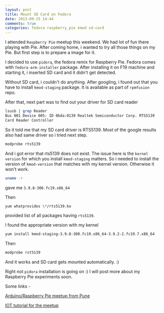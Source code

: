 ```yaml
---
layout: post
title: Mount SD Card on Fedora
date: 2013-09-15 14:44
comments: true
categories: fedora raspberry_pie kmod sd-card
---
```


I attended `Raspberry Pie` meetup this weekend. We had lot of fun
there playing with Pie. After coming home, i wanted to try all those
things on my Pie. But first step is to prepare a image for it.

I decided to use `pidora`, the fedora remix for Raspberry Pie. Fedora
comes with `fedora-arm-installer` package. After installing it on F19
machine and starting it, i inserted SD card and it didn't get
detected.

Without SD card, i couldn't do anything. After googling, i found out
that you have to install `kmod-staging` package. It is available as
part of `rpmfusion` repo.

After that, next part was to find out your driver for SD card reader

``` sh
lsusb | grep Reader
Bus 001 Device 005: ID 0bda:0139 Realtek Semiconductor Corp. RTS5139
Card Reader Controller
```

So it told me that my SD card driver is RTS5139.
Most of the google results also had same driver so i tried next step.

``` sh
modprobe rts5139
```

And i got error that rts5139 does not exist. The issue here is the
`kernel version` for which you install `kmod-staging` matters.
So i needed to install the version of `kmod-version` that matches with
my kernel version. Otherwise it won't work.

``` sh
uname -r
```

gave me `3.9.8-300.fc19.x86_64`

Then

``` sh
yum whatprovides \*/rts5139.ko
```

provided list of all packages having `rts5139`.

I found the appropriate version with my kernel

``` sh
yum install kmod-staging-3.9.8-300.fc19.x86_64-3.9.2-2.fc19.7.x86_64
```

Then

``` sh
modprobe rst5139
```
And it works and SD card gets mounted automatically. :)

Right not `pidora` installation is going on :) I will post more about
my Raspberry Pie experiments soon.





Some links -

[Arduino/Raspberry Pie meetup from Pune](http://www.meetup.com/The-Internet-of-Things/)

[IOT tutorial for the meetup](https://github.com/iot-pune/raspberrypi)
